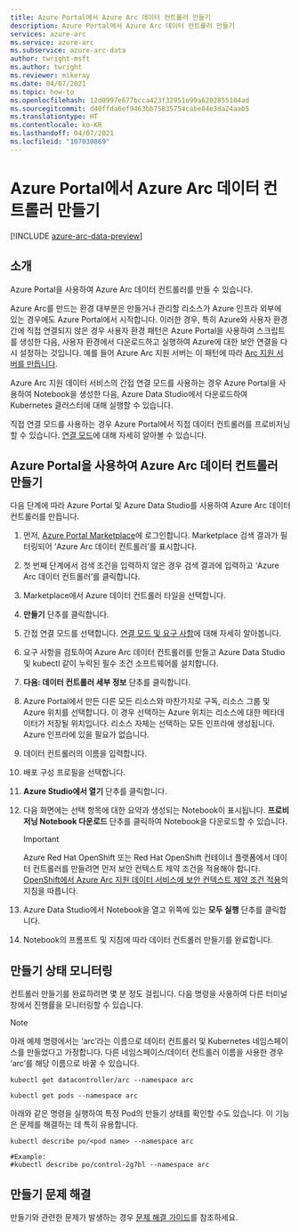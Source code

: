 ```yaml
---
title: Azure Portal에서 Azure Arc 데이터 컨트롤러 만들기
description: Azure Portal에서 Azure Arc 데이터 컨트롤러 만들기
services: azure-arc
ms.service: azure-arc
ms.subservice: azure-arc-data
author: twright-msft
ms.author: twright
ms.reviewer: mikeray
ms.date: 04/07/2021
ms.topic: how-to
ms.openlocfilehash: 12d0997e677bcca423f32951e99a6202855104ad
ms.sourcegitcommit: d40ffda6ef9463bb75835754cabe84e3da24aab5
ms.translationtype: HT
ms.contentlocale: ko-KR
ms.lasthandoff: 04/07/2021
ms.locfileid: "107030869"
---
```

# <a name="create-an-azure-arc-data-controller-in-the-azure-portal"></a>Azure Portal에서 Azure Arc 데이터 컨트롤러 만들기

[!INCLUDE [azure-arc-data-preview](../../../includes/azure-arc-data-preview.md)]

## <a name="introduction"></a>소개

Azure Portal을 사용하여 Azure Arc 데이터 컨트롤러를 만들 수 있습니다.

Azure Arc를 만드는 환경 대부분은 만들거나 관리할 리소스가 Azure 인프라 외부에 있는 경우에도 Azure Portal에서 시작합니다. 이러한 경우, 특히 Azure와 사용자 환경 간에 직접 연결되지 않은 경우 사용자 환경 패턴은 Azure Portal을 사용하여 스크립트를 생성한 다음, 사용자 환경에서 다운로드하고 실행하여 Azure에 대한 보안 연결을 다시 설정하는 것입니다. 예를 들어 Azure Arc 지원 서버는 이 패턴에 따라 [Arc 지원 서버를 만듭니다](../servers/onboard-portal.md).

Azure Arc 지원 데이터 서비스의 간접 연결 모드를 사용하는 경우 Azure Portal을 사용하여 Notebook을 생성한 다음, Azure Data Studio에서 다운로드하여 Kubernetes 클러스터에 대해 실행할 수 있습니다. 

직접 연결 모드를 사용하는 경우 Azure Portal에서 직접 데이터 컨트롤러를 프로비저닝할 수 있습니다. [연결 모드](connectivity.md)에 대해 자세히 알아볼 수 있습니다.

## <a name="use-the-azure-portal-to-create-an-azure-arc-data-controller"></a>Azure Portal을 사용하여 Azure Arc 데이터 컨트롤러 만들기

다음 단계에 따라 Azure Portal 및 Azure Data Studio를 사용하여 Azure Arc 데이터 컨트롤러를 만듭니다.

1. 먼저, [Azure Portal Marketplace](https://ms.portal.azure.com/#blade/Microsoft_Azure_Marketplace/MarketplaceOffersBlade/selectedMenuItemId/home/searchQuery/azure%20arc%20data%20controller)에 로그인합니다.  Marketplace 검색 결과가 필터링되어 ‘Azure Arc 데이터 컨트롤러’를 표시합니다.
1. 첫 번째 단계에서 검색 조건을 입력하지 않은 경우 검색 결과에 입력하고 ‘Azure Arc 데이터 컨트롤러’를 클릭합니다.
1. Marketplace에서 Azure 데이터 컨트롤러 타일을 선택합니다.
1. **만들기** 단추를 클릭합니다.
1. 간접 연결 모드를 선택합니다. [연결 모드 및 요구 사항](./connectivity.md)에 대해 자세히 알아봅니다. 
1. 요구 사항을 검토하여 Azure Arc 데이터 컨트롤러를 만들고 Azure Data Studio 및 kubectl 같이 누락된 필수 조건 소프트웨어를 설치합니다.
1. **다음: 데이터 컨트롤러 세부 정보** 단추를 클릭합니다.
1. Azure Portal에서 만든 다른 모든 리소스와 마찬가지로 구독, 리소스 그룹 및 Azure 위치를 선택합니다. 이 경우 선택하는 Azure 위치는 리소스에 대한 메타데이터가 저장될 위치입니다.  리소스 자체는 선택하는 모든 인프라에 생성됩니다. Azure 인프라에 있을 필요가 없습니다.
1. 데이터 컨트롤러의 이름을 입력합니다.

1. 배포 구성 프로필을 선택합니다.
1. **Azure Studio에서 열기** 단추를 클릭합니다.
1. 다음 화면에는 선택 항목에 대한 요약과 생성되는 Notebook이 표시됩니다.  **프로비저닝 Notebook 다운로드** 단추를 클릭하여 Notebook을 다운로드할 수 있습니다.

   > [!IMPORTANT]
   > Azure Red Hat OpenShift 또는 Red Hat OpenShift 컨테이너 플랫폼에서 데이터 컨트롤러를 만들려면 먼저 보안 컨텍스트 제약 조건을 적용해야 합니다. [OpenShift에서 Azure Arc 지원 데이터 서비스에 보안 컨텍스트 제약 조건 적용](how-to-apply-security-context-constraint.md)의 지침을 따릅니다.

1. Azure Data Studio에서 Notebook을 열고 위쪽에 있는 **모두 실행** 단추를 클릭합니다.
1. Notebook의 프롬프트 및 지침에 따라 데이터 컨트롤러 만들기를 완료합니다.

## <a name="monitoring-the-creation-status"></a>만들기 상태 모니터링

컨트롤러 만들기를 완료하려면 몇 분 정도 걸립니다. 다음 명령을 사용하여 다른 터미널 창에서 진행률을 모니터링할 수 있습니다.

> [!NOTE]
>  아래 예제 명령에서는 ‘arc’라는 이름으로 데이터 컨트롤러 및 Kubernetes 네임스페이스를 만들었다고 가정합니다.  다른 네임스페이스/데이터 컨트롤러 이름을 사용한 경우 ‘arc’를 해당 이름으로 바꿀 수 있습니다.

```console
kubectl get datacontroller/arc --namespace arc
```

```console
kubectl get pods --namespace arc
```

아래와 같은 명령을 실행하여 특정 Pod의 만들기 상태를 확인할 수도 있습니다.  이 기능은 문제를 해결하는 데 특히 유용합니다.

```console
kubectl describe po/<pod name> --namespace arc

#Example:
#kubectl describe po/control-2g7bl --namespace arc
```

## <a name="troubleshooting-creation-problems"></a>만들기 문제 해결

만들기와 관련한 문제가 발생하는 경우 [문제 해결 가이드](troubleshoot-guide.md)를 참조하세요.